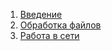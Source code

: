 1. [Введение](./getting-started.md)
2. [Обработка файлов](./files.md)
3. [Работа в сети](./network.md)
